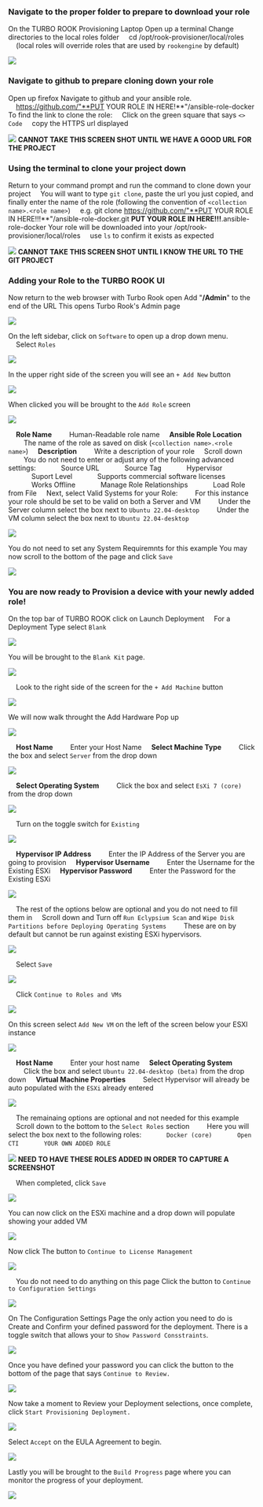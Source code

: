 ### Navigate to the proper folder to prepare to download your role
On the TURBO ROOK Provisioning Laptop
Open up a terminal
Change directories to the local roles folder
&nbsp;&nbsp;&nbsp;&nbsp;cd /opt/rook-provisioner/local/roles
&nbsp;&nbsp;&nbsp;&nbsp;(local roles will override roles that are used by `rookengine` by default)

![](img/openCTI/1.%20Terminal%20optrook.png)

### Navigate to github to prepare cloning down your role
Open up firefox
Navigate to github and your ansible role.
&nbsp;&nbsp;&nbsp;&nbsp;https://github.com/"**PUT YOUR ROLE IN HERE!**"/ansible-role-docker
To find the link to clone the role:
&nbsp;&nbsp;&nbsp;&nbsp;Click on the green square that says `<> Code`
&nbsp;&nbsp;&nbsp;&nbsp;copy the HTTPS url displayed

![](img/openCTI/.png) **CANNOT TAKE THIS SCREEN SHOT UNTIL WE HAVE A GOOD URL FOR THE PROJECT**

### Using the terminal to clone your project down
Return to your command prompt and run the command to clone down your project
&nbsp;&nbsp;&nbsp;&nbsp;You will want to type `git clone`, paste the url you just copied, and finally enter the name of the role (following the convention of `<collection name>.<role name>`)
&nbsp;&nbsp;&nbsp;&nbsp;e.g. git clone https://github.com/"**PUT YOUR ROLE IN HERE!!!**"/ansible-role-docker.git **PUT YOUR ROLE IN HERE!!!**.ansible-role-docker
Your role will be downloaded into your /opt/rook-provisioner/local/roles
&nbsp;&nbsp;&nbsp;&nbsp;use `ls` to confirm it exists as expected

![](img/openCTI/.png)  **CANNOT TAKE THIS SCREEN SHOT UNTIL I KNOW THE URL TO THE GIT PROJECT**

### Adding your Role to the TURBO ROOK UI
Now return to the web browser with Turbo Rook open
Add "**/Admin**" to the end of the URL
This opens Turbo Rook's Admin page

![](img/openCTI/2.%20TR%20admin%20tab.png)

On the left sidebar, click on `Software` to open up a drop down menu.
&nbsp;&nbsp;&nbsp;&nbsp;Select `Roles`

![](img/openCTI/3.%20TR%20admin%20software%20roles.png)

In the upper right side of the screen you will see an `+ Add New` button

![](img/openCTI/4.%20add%20new%20button.png)

When clicked you will be brought to the `Add Role` screen

![](img/openCTI/5.%20add%20role%20page.png)

&nbsp;&nbsp;&nbsp;&nbsp;**Role Name**
&nbsp;&nbsp;&nbsp;&nbsp;&nbsp;&nbsp;&nbsp;&nbsp;Human-Readable role name
&nbsp;&nbsp;&nbsp;&nbsp;**Ansible Role Location**
&nbsp;&nbsp;&nbsp;&nbsp;&nbsp;&nbsp;&nbsp;&nbsp;The name of the role as saved on disk (`<collection name>.<role name>`)
&nbsp;&nbsp;&nbsp;&nbsp;**Description**
&nbsp;&nbsp;&nbsp;&nbsp;&nbsp;&nbsp;&nbsp;&nbsp;Write a description of your role
&nbsp;&nbsp;&nbsp;&nbsp;Scroll down
&nbsp;&nbsp;&nbsp;&nbsp;&nbsp;&nbsp;&nbsp;&nbsp;You do not need to enter or adjust any of the following advanced settings:
&nbsp;&nbsp;&nbsp;&nbsp;&nbsp;&nbsp;&nbsp;&nbsp;&nbsp;&nbsp;&nbsp;&nbsp;Source URL
&nbsp;&nbsp;&nbsp;&nbsp;&nbsp;&nbsp;&nbsp;&nbsp;&nbsp;&nbsp;&nbsp;&nbsp;Source Tag
&nbsp;&nbsp;&nbsp;&nbsp;&nbsp;&nbsp;&nbsp;&nbsp;&nbsp;&nbsp;&nbsp;&nbsp;Hypervisor
&nbsp;&nbsp;&nbsp;&nbsp;&nbsp;&nbsp;&nbsp;&nbsp;&nbsp;&nbsp;&nbsp;&nbsp;Suport Level
&nbsp;&nbsp;&nbsp;&nbsp;&nbsp;&nbsp;&nbsp;&nbsp;&nbsp;&nbsp;&nbsp;&nbsp;Supports commercial software licenses
&nbsp;&nbsp;&nbsp;&nbsp;&nbsp;&nbsp;&nbsp;&nbsp;&nbsp;&nbsp;&nbsp;&nbsp;Works Offline
&nbsp;&nbsp;&nbsp;&nbsp;&nbsp;&nbsp;&nbsp;&nbsp;&nbsp;&nbsp;&nbsp;&nbsp;Manage Role Relationships
&nbsp;&nbsp;&nbsp;&nbsp;&nbsp;&nbsp;&nbsp;&nbsp;&nbsp;&nbsp;&nbsp;&nbsp;Load Role from File
&nbsp;&nbsp;&nbsp;&nbsp;Next, select Valid Systems for your Role:
&nbsp;&nbsp;&nbsp;&nbsp;&nbsp;&nbsp;&nbsp;&nbsp;For this instance your role should be set to be valid on both a Server and VM
&nbsp;&nbsp;&nbsp;&nbsp;&nbsp;&nbsp;&nbsp;&nbsp;Under the Server column select the box next to `Ubuntu 22.04-desktop`
&nbsp;&nbsp;&nbsp;&nbsp;&nbsp;&nbsp;&nbsp;&nbsp;Under the VM column select the box next to `Ubuntu 22.04-desktop`

![](img/openCTI/6.%20valid%20systems.png)

You do not need to set any System Requiremnts for this example
You may now scroll to the bottom of the page and click `Save`

![](img/openCTI/7.%20add%20role%20save%20button.png)

### You are now ready to Provision a device with your newly added role!

On the top bar of TURBO ROOK click on Launch Deployment
&nbsp;&nbsp;&nbsp;&nbsp;For a Deployment Type select `Blank`

![](img/openCTI/8.%20Launch%20Deployment%20Blank.png)

You will be brought to the `Blank Kit` page.

![](img/openCTI/9.%20blank%20kit%20page.png)

&nbsp;&nbsp;&nbsp;&nbsp;Look to the right side of the screen for the ` + Add Machine ` button

![](img/openCTI/10.%20blank%20kit%20add%20machine%20button.png)

We will now walk throught the Add Hardware Pop up

![](img/openCTI/11.%20add%20machine%20blank%20page.png)

&nbsp;&nbsp;&nbsp;&nbsp;**Host Name**
&nbsp;&nbsp;&nbsp;&nbsp;&nbsp;&nbsp;&nbsp;&nbsp;Enter your Host Name
&nbsp;&nbsp;&nbsp;&nbsp;**Select Machine Type**
&nbsp;&nbsp;&nbsp;&nbsp;&nbsp;&nbsp;&nbsp;&nbsp;Click the box and select `Server` from the drop down

![](img/openCTI/12.%20add%20hardware%20machine%20type.png)

&nbsp;&nbsp;&nbsp;&nbsp;**Select Operating System**
&nbsp;&nbsp;&nbsp;&nbsp;&nbsp;&nbsp;&nbsp;&nbsp;Click the box and select `EsXi 7 (core)` from the drop down

![](img/openCTI/add%20hardware%20esxi7.png)

&nbsp;&nbsp;&nbsp;&nbsp;Turn on the toggle switch for `Existing`

![](img/openCTI/existing%20turned%20on.png)

&nbsp;&nbsp;&nbsp;&nbsp;**Hypervisor IP Address**
&nbsp;&nbsp;&nbsp;&nbsp;&nbsp;&nbsp;&nbsp;&nbsp;Enter the IP Address of the Server you are going to provision
&nbsp;&nbsp;&nbsp;&nbsp;**Hypervisor Username**
&nbsp;&nbsp;&nbsp;&nbsp;&nbsp;&nbsp;&nbsp;&nbsp;Enter the Username for the Existing ESXi
&nbsp;&nbsp;&nbsp;&nbsp;**Hypervisor Password**
&nbsp;&nbsp;&nbsp;&nbsp;&nbsp;&nbsp;&nbsp;&nbsp;Enter the Password for the Existing ESXi

![](img/openCTI/15.%20Hypervisor%20information.png)

&nbsp;&nbsp;&nbsp;&nbsp;The rest of the options below are optional and you do not need to fill them in
&nbsp;&nbsp;&nbsp;&nbsp;Scroll down and Turn off `Run Eclypsium Scan` and `Wipe Disk Partitions before Deploying Operating Systems` 
&nbsp;&nbsp;&nbsp;&nbsp;&nbsp;&nbsp;&nbsp;&nbsp;These are on by default but cannot be run against existing ESXi hypervisors.

![](img/openCTI/17.%20eclypandwipe%20off.png)

&nbsp;&nbsp;&nbsp;&nbsp;Select `Save`

![](img/openCTI/18.%20save%20button.png)

&nbsp;&nbsp;&nbsp;&nbsp;Click `Continue to Roles and VMs`

![](img/openCTI/19.%20server%20added%20continue%20button.png)

On this screen select `Add New VM` on the left of the screen below your ESXI instance

![](img/openCTI/21.%20roles%20and%20vms%20add%20new%20vm.png)

&nbsp;&nbsp;&nbsp;&nbsp;**Host Name**
&nbsp;&nbsp;&nbsp;&nbsp;&nbsp;&nbsp;&nbsp;&nbsp;Enter your host name
&nbsp;&nbsp;&nbsp;&nbsp;**Select Operating System**
&nbsp;&nbsp;&nbsp;&nbsp;&nbsp;&nbsp;&nbsp;&nbsp;Click the box and select `Ubuntu 22.04-desktop (beta)` from the drop down
&nbsp;&nbsp;&nbsp;&nbsp;**Virtual Machine Properties**
&nbsp;&nbsp;&nbsp;&nbsp;&nbsp;&nbsp;&nbsp;&nbsp;Select Hypervisor will already be auto populated with the `ESXi` already entered

![](img/openCTI/add%20machine%20with%20ESXi.png)

&nbsp;&nbsp;&nbsp;&nbsp;The remainaing options are optional and not needed for this example
&nbsp;&nbsp;&nbsp;&nbsp;Scroll down to the bottom to the `Select Roles` section
&nbsp;&nbsp;&nbsp;&nbsp;&nbsp;&nbsp;&nbsp;&nbsp;Here you will select the box next to the following roles:
&nbsp;&nbsp;&nbsp;&nbsp;&nbsp;&nbsp;&nbsp;&nbsp;&nbsp;&nbsp;&nbsp;&nbsp;`Docker (core)`
&nbsp;&nbsp;&nbsp;&nbsp;&nbsp;&nbsp;&nbsp;&nbsp;&nbsp;&nbsp;&nbsp;&nbsp;`Open CTI`
&nbsp;&nbsp;&nbsp;&nbsp;&nbsp;&nbsp;&nbsp;&nbsp;&nbsp;&nbsp;&nbsp;&nbsp;`YOUR OWN ADDED ROLE`

![](img/openCTI/.png) **NEED TO HAVE THESE ROLES ADDED IN ORDER TO CAPTURE A SCREENSHOT**

&nbsp;&nbsp;&nbsp;&nbsp;When completed, click `Save`

![](img/openCTI/22.%20add%20machine%20vm%20and%20save.png)

You can now click on the ESXi machine and a drop down will populate showing your added VM

![](img/openCTI/23.%20rolesandvm%20server%20and%20vm.png)

Now click The button to `Continue to License Management`

![](img/openCTI/24.%20Continue%20to%20License%20Management.png)

&nbsp;&nbsp;&nbsp;&nbsp;You do not need to do anything on this page
Click the button to `Continue to Configuration Settings`

![](img/openCTI/26.%20continue%20to%20configuration%20settings.png)

On The Configuration Settings Page the only action you need to do is Create and Confirm your defined password for the deployment.
There is a toggle switch that allows your to `Show Password Consstraints`.

![](img/openCTI/PASSWORD.png)

Once you have defined your password you can click the button to the bottom of the page that says `Continue to Review.`

![](img/openCTI/28.%20continue%20to%20review.png)

Now take a moment to Review your Deployment selections, once complete, click `Start Provisioning Deployment.`

![](img/openCTI/30.%20Start%20Provisioning%20Deployment.png)

Select `Accept` on the EULA Agreement to begin.

![](img/openCTI/31.%20EULA.png)

Lastly you will be brought to the `Build Progress` page where you can monitor the progress of your deployment.

![](img/openCTI/32.%20provisioning.png)